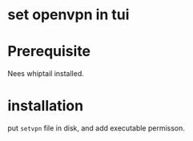 # set openvpn in tui

# Prerequisite

Nees whiptail installed.

# installation

put `setvpn` file in disk, and add executable permisson.
